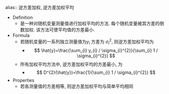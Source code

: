 alias:: 逆方差加权, 逆方差加权平均

- Definition
	- 是一种对随机变量测量值进行加权平均的方法. 每个随机变量被其方差的倒数加权. 该方法可使平均值的方差最小.
- Formula
	- 若随机变量的一系列独立测量值为$y_i$ 方差为 $\sigma_i^2$, 则逆方差加权平均为
		- $$
		  \hat{y}=\frac{\sum_{i} y_{i} / \sigma_{i}^{2}}{\sum_{i} 1 / \sigma_{i}^{2}}
		  $$
	- 所有加权平均方法中, 逆方差加权平均的方差最小, 为
		- $$
		  D^{2}(\hat{y})=\frac{1}{\sum_{i} 1 / \sigma_{i}^{2}}
		  $$
- Properties
	- 若各测量值的方差相等, 则逆方差加权平均与简单平均相同